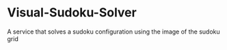 # Visual-Sudoku-Solver
A service that solves a sudoku configuration using the image of the sudoku grid
